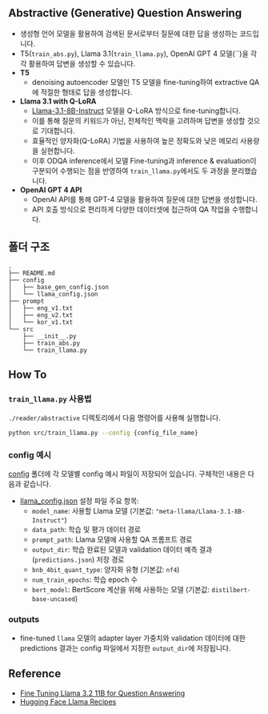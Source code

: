 ## Abstractive (Generative) Question Answering
- 생성형 언어 모델을 활용하여 검색된 문서로부터 질문에 대한 답을 생성하는 코드입니다.
- T5(`train_abs.py`), Llama 3.1(`train_llama.py`), OpenAI GPT 4 모델(``)을 각각 활용하여 답변을 생성할 수 있습니다.
- **T5**
    - denoising autoencoder 모델인 T5 모델을 fine-tuning하여 extractive QA에 적절한 형태로 답을 생성합니다.
- **Llama 3.1 with Q-LoRA**
    - [Llama-3.1-8B-Instruct](https://huggingface.co/meta-llama/Llama-3.1-8B-Instruct) 모델을 Q-LoRA 방식으로 fine-tuning합니다.
    - 이를 통해 질문의 키워드가 아닌, 전체적인 맥락을 고려하며 답변을 생성할 것으로 기대합니다.
    - 효율적인 양자화(Q-LoRA) 기법을 사용하여 높은 정확도와 낮은 메모리 사용량을 실현합니다.
    - 이후 ODQA inference에서 모델 Fine-tuning과 inference & evaluation이 구분되어 수행되는 점을 반영하여 `train_llama.py`에서도 두 과정을 분리했습니다.
- **OpenAI GPT 4 API**
    - OpenAI API를 통해 GPT-4 모델을 활용하여 질문에 대한 답변을 생성합니다.
    - API 호출 방식으로 편리하게 다양한 데이터셋에 접근하여 QA 작업을 수행합니다.


## 폴더 구조
```text
.
├── README.md
├── config
│   ├── base_gen_config.json
│   └── llama_config.json
├── prompt
│   ├── eng_v1.txt
│   ├── eng_v2.txt
│   └── kor_v1.txt
└── src
    ├── __init__.py
    ├── train_abs.py
    └── train_llama.py
```


## How To
### `train_llama.py` 사용법
`./reader/abstractive` 디렉토리에서 다음 명령어를 사용해 실행합니다.
```bash
python src/train_llama.py --config {config_file_name}
```

### config 예시
[config](./config/) 폴더에 각 모델별 config 예시 파일이 저장되어 있습니다. 구체적인 내용은 다음과 같습니다.
- [llama_config.json](./config/llama_config.json) 설정 파일 주요 항목:
    - `model_name`: 사용할 Llama 모델 (기본값: `"meta-llama/Llama-3.1-8B-Instruct"`)
    - `data_path`: 학습 및 평가 데이터 경로
    - `prompt_path`: Llama 모델에 사용할 QA 프롬프트 경로
    - `output_dir`: 학습 완료된 모델과 validation 데이터 예측 결과 (`predictions.json`) 저장 경로
    - `bnb_4bit_quant_type`: 양자화 유형 (기본값: `nf4`)
    - `num_train_epochs`: 학습 epoch 수
    - `bert_model`: BertScore 계산을 위해 사용하는 모델 (기본값: `distilbert-base-uncased`)

### outputs
- fine-tuned `llama` 모델의 adapter layer 가중치와 validation 데이터에 대한 predictions 결과는 config 파일에서 지정한 `output_dir`에 저장됩니다.


## Reference
- [Fine Tuning Llama 3.2 11B for Question Answering](https://medium.com/@coldstart_coder/fine-tuning-llama-3-2-11b-for-question-answering-435c28bb57c1)
- [Hugging Face Llama Recipes](https://github.com/huggingface/huggingface-llama-recipes?tab=readme-ov-file)